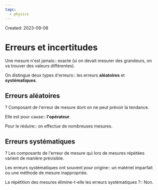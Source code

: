 ```yaml
---
tags:
  - physics
---
```

Created: 2023-09-08

# Erreurs et incertitudes
Une mesure n'est jamais:: exacte (si on devait mesurer des grandeurs, on va trouver des valeurs différentes).
<!--SR:!2024-03-20,109,230-->

On distingue deux types d'erreurs:: les erreurs **aléatoires** et **systématiques**.
<!--SR:!2023-12-12,36,230-->

## Erreurs aléatoires
?
Composant de l'erreur de mesure dont on ne peut prévoir la tendance.
<!--SR:!2024-01-05,62,210-->

Elle est pour cause:: **l'opérateur**. 
<!--SR:!2023-12-15,59,250-->

Pour le réduire:: on effectue de nombreuses mesures.
<!--SR:!2024-04-22,137,250-->

## Erreurs systématiques
?
Les composants de l'erreur de mesure qui lors de mesures répétées varient de manière prévisible.
<!--SR:!2023-12-24,22,206-->

Les erreurs systématiques ont souvent pour origine:: un matériel imparfait ou une méthode de mesure inappropriée.
<!--SR:!2024-01-24,77,230-->

La répétition des mesures élimine-t-elle les erreurs systématiques ?:: Non.
<!--SR:!2024-02-04,83,227-->

